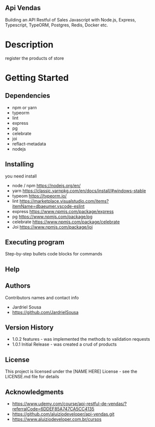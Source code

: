 ## Api Vendas
Building an API Restful of Sales Javascript with Node.js, Express, Typescript, TypeORM, Postgres, Redis, Docker etc.

# Description
register the products of store

# Getting Started
## Dependencies
- npm or yarn
- typeorm 
- lint
- express
- pg
- celebrate
- joi
- reflact-metadata
- nodejs

## Installing
you need install 
- node / npm 
https://nodejs.org/en/
- yarn
https://classic.yarnpkg.com/en/docs/install/#windows-stable
- typeom 
 https://typeorm.io/
 - lint 
 https://marketplace.visualstudio.com/items?itemName=dbaeumer.vscode-eslint
 - express
 https://www.npmjs.com/package/express
 - pg
 https://www.npmjs.com/package/pg
 - celebrate
 https://www.npmjs.com/package/celebrate
- Joi
https://www.npmjs.com/package/joi

 
## Executing program
Step-by-step bullets
code blocks for commands

## Help

## Authors
Contributors names and contact info
- Jardriel Sousa
- https://github.com/JardrielSousa

## Version History
- 1.0.2
features - was implemented the methods to validation requests
- 1.0.1
Initial Release - was created a crud of products
## License
This project is licensed under the [NAME HERE] License - see the LICENSE.md file for details

## Acknowledgments

- https://www.udemy.com/course/api-restful-de-vendas/?referralCode=6DDEF85A747CA5CC4135
- https://github.com/aluiziodeveloper/api-vendas.git
- https://www.aluiziodeveloper.com.br/cursos

